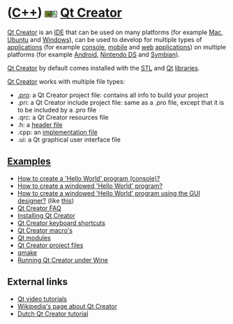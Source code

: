 # ([C++](Cpp.md)) ![Qt](PicQt.png)![Qt Creator](PicQtCreator.png) [Qt Creator](CppQtCreator.md)

[Qt Creator](CppQtCreator.md) is an [IDE](CppIde.md) that can be used
on many platforms (for example [Mac](CppMac.md),
[Ubuntu](CppUbuntu.md) and [Windows](CppWindows.md)), can be used to
develop for multiple types of [applications](CppApplication.md) (for
example [console](CppConsoleApplication.md),
[mobile](CppMobileApplication.md) and [web](CppWebApplication.md)
[applications](CppApplication.md)) on multiple platforms (for example
[Android](CppAndroid.md), [Nintendo DS](CppNds.md) and
[Symbian](CppSymbian.md)).

[Qt Creator](CppQtCreator.md) by default comes installed with the
[STL](CppStl.md) and [Qt](CppQt.md) [libraries](CppLibrary.md).

[Qt Creator](CppQtCreator.md) works with multiple file types:

 * [.pro](CppQtProjectFile.md): a Qt Creator project file: contains all info to build your project
 * .pri: a Qt Creator include project file: same as a .pro file, except that it is to be included by a .pro file
 * .qrc: a Qt Creator resources file
 * .h: a [header file](CppHeaderFile.md)
 * .cpp: an [implementation file](CppImplementationFile.md)
 * .ui: a Qt graphical user interface file

## [Examples](CppExample.md)

 * [How to create a 'Hello World' program (console)?](CppQtHelloWorldConsole.md)
 * [How to create a windowed 'Hello World' program?](CppQtHelloWorldWindowed.md)
 * [How to create a windowed 'Hello World' program using the GUI designer?](CppQtHelloWorldWindowedGui.md) (like [this](CppQtHelloWorldWindowedGui9.png))
 * [Qt Creator FAQ](CppQtFaq.md)
 * [Installing Qt Creator](CppQtCreatorInstall.md)
 * [Qt Creator keyboard shortcuts](CppQtCreatorKeyboardShortcuts.md)
 * [Qt Creator macro's](CppQtCreatorMacro.md)
 * [Qt modules](CppQtModule.md)
 * [Qt Creator project files](CppQtProjectFile.md)
 * [qmake](CppQmake.md)
 * [Running Qt Creator under Wine](CppQtCreatorWineUbuntu.md)

## External links

 * [Qt video tutorials](http://qt.nokia.com/developer/learning/online/talks/developerdays2009/tech-talks)
 * [Wikipedia's page about Qt Creator](http://en.wikipedia.org/wiki/Qt_Creator)
 * [Dutch Qt Creator tutorial](http://bd.eduweb.hhs.nl/ogoprg/qt/index.html)
